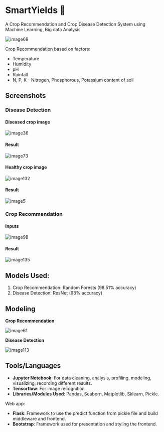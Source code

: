 # SmartYields :seedling:	

A Crop Recommendation and Crop Disease Detection System using Machine Learning, Big data Analysis

![image69](https://user-images.githubusercontent.com/24353136/221272497-fd0e707f-4f70-4df2-be4d-14d61570e24c.png)

Crop Recommendation based on factors:

- Temperature
- Humidity
- pH
- Rainfall
- N, P, K - Nitrogen, Phosphorous, Potassium content of soil

## Screenshots

### Disease Detection

#### Diseased crop image

![image36](https://user-images.githubusercontent.com/24353136/221272675-dd5a90b7-fff5-4088-911b-7636e83714c7.png)

#### Result

![image73](https://user-images.githubusercontent.com/24353136/221272755-194f63a8-1eda-44e1-9545-be069c8d7cba.png)

#### Healthy crop image

![image132](https://user-images.githubusercontent.com/24353136/221272855-cbd29a17-24f3-4020-8fbf-6d94b44119c4.png)

#### Result

![image5](https://user-images.githubusercontent.com/24353136/221364984-fa632b69-c6cc-42b0-bb0f-052e92c3715f.png)

### Crop Recommendation

#### Inputs

![image98](https://user-images.githubusercontent.com/24353136/221365050-cc2618fa-8f8f-4250-9ad4-aa23317dcb32.png)

#### Result

![image135](https://user-images.githubusercontent.com/24353136/221272832-6c395dee-e1fc-4dbc-ab71-c217f3eb36cf.png)

## Models Used:

1. Crop Recommendation: Random Forests (98.51% accuracy)
2. Disease Detection: ResNet (98% accuracy)

## Modeling

**Crop Recommendation**

![image61](https://user-images.githubusercontent.com/24353136/221276479-a1cbb780-b189-4889-b696-144a71ae3ece.png)

**Disease Detection**

![image113](https://user-images.githubusercontent.com/24353136/221276874-f5f8fc99-2e7d-455e-9c71-367dd273f25a.png)

## Tools/Languages

- **Jupyter Notebook**: For data cleaning, analysis, profiling, modeling, visualizing, recording different results.
- **Tensorflow**: For image recognition
- **Libraries/Modules Used**: Pandas, Seaborn, Matplotlib, Sklearn, Pickle.

Web app:

- **Flask**: Framework to use the predict function from pickle file and build middleware and frontend.
- **Bootstrap**: Framework used for presentation and styling the frontend.

